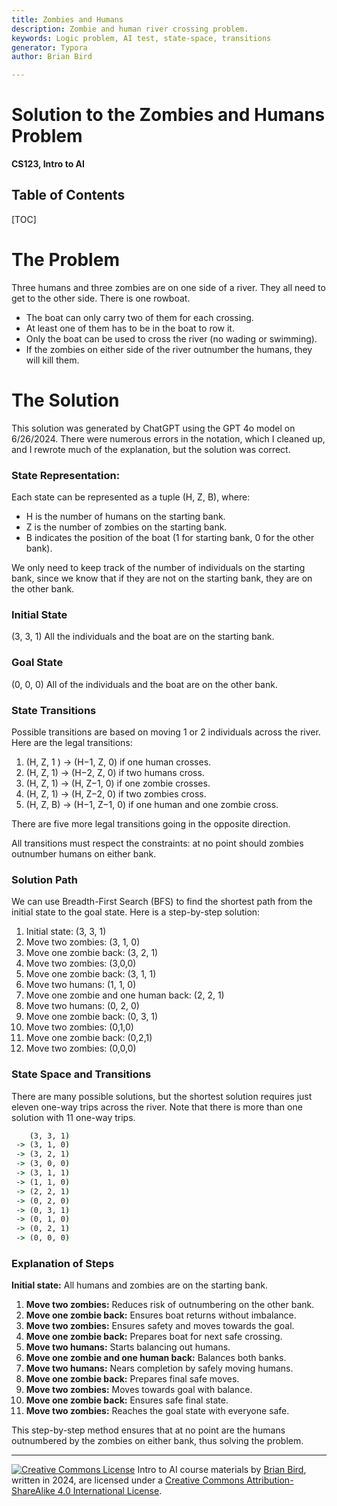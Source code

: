 ```yaml
---
title: Zombies and Humans
description: Zombie and human river crossing problem.
keywords: Logic problem, AI test, state-space, transitions
generator: Typora
author: Brian Bird

---
```


<h1>Solution to the Zombies and Humans Problem</h1>

**CS123, Intro to AI**

<h2>Table of Contents</h2>

[TOC]

# The Problem

Three humans and three zombies are on one side of a river. They all need to get to the other side. There is one rowboat.

- The boat can only carry two of them for each crossing.
- At least one of them has to be in the boat to row it.
- Only the boat can be used to cross the river (no wading or swimming).
- If the zombies on either side of the river outnumber the humans, they will kill them.

# The Solution

This solution was generated by ChatGPT using the GPT 4o model on 6/26/2024.
There were numerous errors in the notation, which I cleaned up, and I rewrote much of the explanation, but the solution was correct.

### State Representation:

Each state can be represented as a tuple (H, Z, B), where:

- H is the number of humans on the starting bank.
- Z is the number of zombies on the starting bank.
- B indicates the position of the boat (1 for starting bank, 0 for the other bank).

We only need to keep track of the number of individuals on the starting bank, since we know that if they are not on the starting bank, they are on the other bank.

### Initial State

(3, 3, 1) All the individuals and the boat are on the starting bank.

### Goal State

(0, 0, 0) All of the individuals and the boat are on the other bank.

### State Transitions

Possible transitions are based on moving 1 or 2 individuals across the river. Here are the legal transitions:

1. (H, Z, 1 ) → (H−1, Z, 0) if one human crosses.
2. (H, Z, 1) → (H−2, Z, 0) if two humans cross.
3. (H, Z, 1) → (H, Z−1, 0) if one zombie crosses.
4. (H, Z, 1) → (H, Z−2, 0) if two zombies cross.
5. (H, Z, B) → (H−1, Z−1, 0) if one human and one zombie cross.

There are five more legal transitions going in the opposite direction.

All transitions must respect the constraints: at no point should zombies outnumber humans on either bank.

### Solution Path

We can use Breadth-First Search (BFS) to find the shortest path from the initial state to the goal state. Here is a step-by-step solution:

1. Initial state: (3, 3, 1)
2. Move two zombies: (3, 1, 0)
3. Move one zombie back: (3, 2, 1)
4. Move two zombies: (3,0,0) 
5. Move one zombie back: (3, 1, 1)
6. Move two humans: (1, 1, 0)
7. Move one zombie and one human back: (2, 2, 1)
8. Move two humans: (0, 2, 0)
9. Move one zombie back: (0, 3, 1)
10. Move two zombies: (0,1,0)
11. Move one zombie back: (0,2,1)
12. Move two zombies: (0,0,0)

### State Space and Transitions

There are many possible solutions, but the shortest solution requires just eleven one-way trips across the river. Note that there is more than one solution with 11 one-way trips.

```bat
    (3, 3, 1)
 -> (3, 1, 0)
 -> (3, 2, 1)
 -> (3, 0, 0)
 -> (3, 1, 1)
 -> (1, 1, 0)
 -> (2, 2, 1)
 -> (0, 2, 0)
 -> (0, 3, 1)
 -> (0, 1, 0)
 -> (0, 2, 1)
 -> (0, 0, 0)
```

### Explanation of Steps

**Initial state:** All humans and zombies are on the starting bank.

1. **Move two zombies:** Reduces risk of outnumbering on the other bank.
2. **Move one zombie back:** Ensures boat returns without imbalance.
3. **Move two zombies:** Ensures safety and moves towards the goal.
4. **Move one zombie back:** Prepares boat for next safe crossing.
5. **Move two humans:** Starts balancing out humans.
6. **Move one zombie and one human back:** Balances both banks.
7. **Move two humans:** Nears completion by safely moving humans.
8. **Move one zombie back:** Prepares final safe moves.
9. **Move two zombies:** Moves towards goal with balance.
10. **Move one zombie back:** Ensures safe final state.
11. **Move two zombies:** Reaches the goal state with everyone safe.

This step-by-step method ensures that at no point are the humans outnumbered by the zombies on either bank, thus solving the problem.

---

[![Creative Commons License](https://i.creativecommons.org/l/by-sa/4.0/88x31.png)](http://creativecommons.org/licenses/by-sa/4.0/) Intro to AI course materials by [Brian Bird](https://profbird.dev), written in <time>2024</time>, are licensed under a [Creative Commons Attribution-ShareAlike 4.0 International License](http://creativecommons.org/licenses/by-sa/4.0/). 
